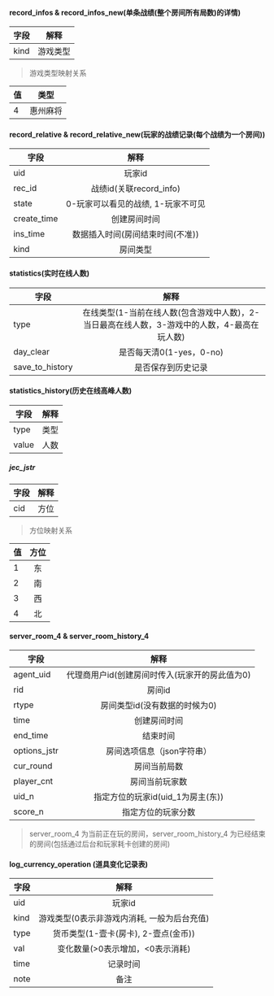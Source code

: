 #### record_infos & record_infos_new(单条战绩(整个房间所有局数)的详情)
| 字段 | 解释 |
| ----  | :-----: |
| kind  | 游戏类型 |

> 游戏类型映射关系  

| 值 | 类型 |
| ----  | :-----: |
| 4  | 惠州麻将 |

#### record_relative & record_relative_new(玩家的战绩记录(每个战绩为一个房间))
| 字段 | 解释 |
| ----  | :-----: |
| uid  | 玩家id |
| rec_id  | 战绩id(关联record_info) |
| state  | 0-玩家可以看见的战绩, 1-玩家不可见 |
| create_time | 创建房间时间 |
| ins_time  | 数据插入时间(房间结束时间(不准)) |
| kind | 房间类型 | 

#### statistics(实时在线人数)  
| 字段 | 解释 |
| ----  | :-----: |
| type  | 在线类型(1-当前在线人数(包含游戏中人数)，2-当日最高在线人数，3-游戏中的人数，4-最高在玩人数) |
| day_clear| 是否每天清0(1-yes，0-no)|
| save_to_history| 是否保存到历史记录 |

#### statistics_history(历史在线高峰人数)  
| 字段 | 解释 |
| ----  | :-----: |
| type| 类型 |
| value | 人数 |

##### jec_jstr
| 字段 | 解释 |
| ----  | :-----: |
| cid  | 方位 |

> 方位映射关系  
 
| 值 | 方位 |
| ----  | :-----: |
| 1  | 东 |
| 2  | 南 |
| 3  | 西 |
| 4  | 北 |

#### server_room_4 & server_room_history_4
| 字段 | 解释 |
| ----  | :-----: |
| agent_uid | 代理商用户id(创建房间时传入(玩家开的房此值为0) |
| rid | 房间id |
| rtype | 房间类型id(没有数据的时候为0) |
| time | 创建房间时间 |
| end_time | 结束时间 |
| options_jstr | 房间选项信息（json字符串） |
| cur_round | 房间当前局数 |
| player_cnt | 房间当前玩家数 |
| uid_n | 指定方位的玩家id(uid_1为房主(东)) |
| score_n | 指定方位的玩家分数 |

> server_room_4 为当前正在玩的房间，server_room_history_4 为已经结束的房间(包括通过后台和玩家耗卡创建的房间)

#### log_currency_operation (道具变化记录表)
| 字段 | 解释 |
| ----  | :-----: |
| uid | 玩家id |
| kind | 游戏类型(0表示非游戏内消耗, 一般为后台充值) |
| type | 货币类型(1-壹卡(房卡), 2-壹点(金币)) |
| val | 变化数量(>0表示增加，<0表示消耗) |
| time | 记录时间 |
| note | 备注 |